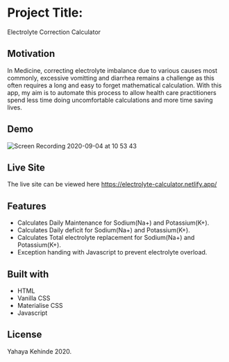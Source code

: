 # Project Title: 
Electrolyte Correction Calculator

## Motivation
In Medicine, correcting electrolyte imbalance due to various causes most commonly, excessive vomitting and diarrhea remains a challenge as this often requires a long and easy to forget mathematical calculation. With this app, my aim is to automate this process to allow health care practitioners spend less time doing uncomfortable calculations and more time saving lives.

## Demo
![Screen Recording 2020-09-04 at 10 53 43](https://user-images.githubusercontent.com/63402676/92226450-acd26580-ee9c-11ea-81f0-ed8452ae6cad.gif)

## Live Site
The live site can be viewed here https://electrolyte-calculator.netlify.app/

## Features
-  Calculates Daily Maintenance for Sodium(Na+) and Potassium(K+).
-  Calculates Daily deficit for Sodium(Na+) and Potassium(K+).
-  Calculates Total electrolyte replacement for Sodium(Na+) and Potassium(K+).
-  Exception handing with Javascript to prevent electrolyte overload.

## Built with
- HTML
- Vanilla CSS
- Materialise CSS
- Javascript

## License
Yahaya Kehinde 2020.

